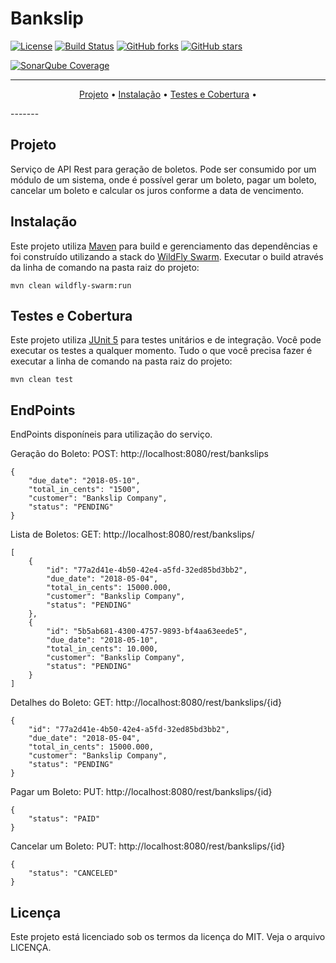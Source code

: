 # Bankslip

[![License](http://img.shields.io/badge/license-MIT-green.svg?style=flat)](https://github.com/vandersozc/Bankslip/blob/master/LICENCA)
[![Build Status](https://travis-ci.com/vandersozc/Bankslip.svg?branch=master)](https://travis-ci.com/vandersozc/Bankslip)
[![GitHub forks](https://img.shields.io/github/forks/vandersozc/Bankslip.svg)](https://github.com/vandersozc/Bankslip/network)
[![GitHub stars](https://img.shields.io/github/stars/vandersozc/Bankslip.svg)](https://github.com/vandersozc/Bankslip/stargazers)
<!--[![Codecov coverage](https://img.shields.io/codecov/c/github/vandersozc/Bankslip.svg)](https://codecov.io/gh/vandersozc/Bankslip)-->
[![SonarQube Coverage](https://img.shields.io/sonar/http/sonar.petalslink.com/org.ow2.petals%3Apetals-se-ase/coverage.svg)](https://sonarcloud.io/dashboard?id=com.vandersoncamp%3Abankslip)








-------
<p align="center">
    <a href="#projeto">Projeto</a> &bull;
    <a href="#instalacao">Instalação</a> &bull;
    <a href="#tests">Testes e Cobertura</a> &bull;
</p>
-------

## Projeto

Serviço de API Rest para geração de boletos. Pode ser consumido por um módulo de um sistema, onde é possível gerar um boleto, pagar um boleto, cancelar um boleto e calcular os juros conforme a data de vencimento.


## Instalação

Este projeto utiliza [Maven](https://maven.apache.org/) para build e gerenciamento das dependências e foi construído utilizando a stack do [WildFly Swarm](http://wildfly-swarm.io/). Executar o build através da linha de comando na pasta raiz do projeto:
```
mvn clean wildfly-swarm:run
```

## Testes e Cobertura

Este projeto utiliza [JUnit 5](https://junit.org/junit5/) para testes unitários e de integração. Você pode executar os testes a qualquer momento. Tudo o que você precisa fazer é executar a linha de comando na pasta raiz do projeto:
```
mvn clean test
```

## EndPoints

EndPoints disponíneis para utilização do serviço.

Geração do Boleto:
POST: http://localhost:8080/rest/bankslips
```
{
	"due_date": "2018-05-10",
	"total_in_cents": "1500",
	"customer": "Bankslip Company",
	"status": "PENDING"
}
```

Lista de Boletos:
GET: http://localhost:8080/rest/bankslips/
```
[
	{
		"id": "77a2d41e-4b50-42e4-a5fd-32ed85bd3bb2",
		"due_date": "2018-05-04",
		"total_in_cents": 15000.000,
		"customer": "Bankslip Company",
		"status": "PENDING"
	},
	{
		"id": "5b5ab681-4300-4757-9893-bf4aa63eede5",
		"due_date": "2018-05-10",
		"total_in_cents": 10.000,
		"customer": "Bankslip Company",
		"status": "PENDING"
	}
]
```

Detalhes do Boleto:
GET: http://localhost:8080/rest/bankslips/{id}
```
{
    "id": "77a2d41e-4b50-42e4-a5fd-32ed85bd3bb2",
    "due_date": "2018-05-04",
    "total_in_cents": 15000.000,
    "customer": "Bankslip Company",
    "status": "PENDING"
}
```

Pagar um Boleto:
PUT: http://localhost:8080/rest/bankslips/{id}
```
{
    "status": "PAID"
}
```

Cancelar um Boleto:
PUT: http://localhost:8080/rest/bankslips/{id}
```
{
    "status": "CANCELED"
}
```

## Licença
Este projeto está licenciado sob os termos da licença do MIT. Veja o arquivo LICENÇA.